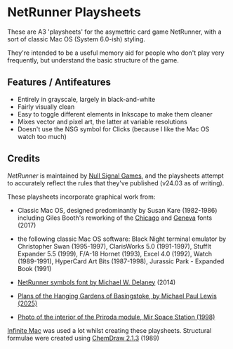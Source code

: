 # NetRunner Playsheets

These are A3 'playsheets' for the asymettric card game NetRunner, with a sort of classic Mac OS (System 6.0-ish) styling.

They're intended to be a useful memory aid for people who don't play very frequently, but understand the basic structure of the game.

## Features / Antifeatures
- Entirely in grayscale, largely in black-and-white
- Fairly visually clean
- Easy to toggle different elements in Inkscape to make them cleaner
- Mixes vector and pixel art, the latter at variable resolutions
- Doesn't use the NSG symbol for Clicks (because I like the Mac OS watch too much)

## Credits

_NetRunner_ is maintained by [Null Signal Games](https://nullsignal.games/), and the playsheets attempt to accurately reflect the rules that they've published (v24.03 as of writing).

These playsheets incorporate graphical work from:

- Classic Mac OS, designed predominantly by Susan Kare (1982-1986)
   including Giles Booth's reworking of the [Chicago](http://www.pentacom.jp/pentacom/bitfontmaker2/gallery/?id=3778) and [Geneva](http://www.pentacom.jp/pentacom/bitfontmaker2/gallery/?id=3809) fonts (2017)

- the following classic Mac OS software:
  Black Night terminal emulator by Christopher Swan (1995-1997),
  ClarisWorks 5.0 (1991-1997), StuffIt Expander 5.5 (1999),
  F/A-18 Hornet (1993), Excel 4.0 (1992), Watch (1989-1991),
  HyperCard Art Bits (1987-1998), Jurassic Park - Expanded Book (1991)

- [NetRunner symbols font by Michael W. Delaney](https://github.com/MWDelaney/Netrunner-Icon-Font) (2014)

- [Plans of the Hanging Gardens of Basingstoke, by Michael Paul Lewis (2025)](https://architecturetoday.co.uk/plant-hanging-gardens-of-basingstoke-peter-foggo-arup-group-2-twelve-architects-studio-knight-stokoe/)

- [Photo of the interior of the Priroda module, Mir Space Station (1998)](https://catalog.archives.gov/id/23162923)  

[Infinite Mac](https://infinitemac.org/) was used a lot whilst creating these playsheets. Structural formulae were created using [ChemDraw 2.1.3](https://www.macintoshrepository.org/33149-chemdraw-2-1-3) (1989)
